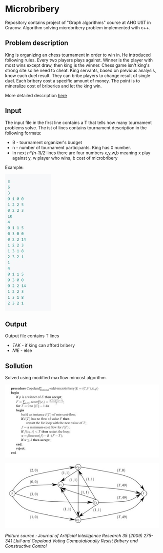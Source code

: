 # Microbribery

Repository contains project of "Graph algorithms" course at AHG UST in Cracow. Algorithm solving microbribery problem implemented with c++.

## Problem description

King is organizing an chess tournament in order to win in. He introduced following rules. Every two players plays against. Winner is the player with most wins except draw, then king is the winner. Chess game isn't king's strong site so he need to cheat. King servants, based on previous analysis, know each duel result. They can bribe players to change result of single duel. Each bribery cost a specific amount of money. The point is to mineralize cost of briberies and let the king win.

More detailed description [here](https://faliszew.github.io/algograf/2020.project1)

## Input

The input file in the first line contains a T that tells how many tournament problems solve. The ist of lines contains tournament description in the following formats:

* B - tournament organizer's budget
* n - number of tournament participants. King has 0 number.
* In next _n*(n-1)/2_ lines there are four numbers x,y,w,b meaning x play against y, w player who wins, b cost of microbribery

Example:

![](visuals.jpg)

## Output

Output file contains T lines

* _TAK_ - if king can afford bribery
* _NIE_ - else

## Sollution

Solved using modified maxflow mincost algorithm.

![](visuals1.jpg)

![](visuals2.jpg)

_Picture source :  Journal of Artificial Intelligence Research 35 (2009) 275-341 Llull and Copeland Voting Computationally Resist
Bribery and Constructive Control_
